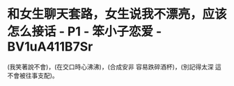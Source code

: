 # 和女生聊天套路，女生说我不漂亮，应该怎么接话 - P1 - 笨小子恋爱 - BV1uA411B7Sr

(我笑著說不會)，(在交口時心沸沸)，(合成安非 容易跌碎酒杯)，(別記得太深 這不會被往事支配)。